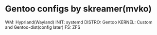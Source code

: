 # Gentoo configs by skreamer(mvko)

WM: Hyprland(Wayland)
INIT: systemd
DISTRO: Gentoo
KERNEL: Custom and Gentoo-dist(config later)
FS: ZFS
